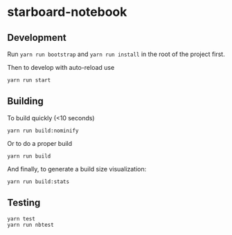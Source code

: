# starboard-notebook

## Development

Run `yarn run bootstrap` and `yarn run install` in the root of the project first.

Then to develop with auto-reload use

```
yarn run start
```

## Building

To build quickly (<10 seconds)

```
yarn run build:nominify
```

Or to do a proper build

```
yarn run build
```

And finally, to generate a build size visualization:

```
yarn run build:stats
```

## Testing

```
yarn test
yarn run nbtest
```

